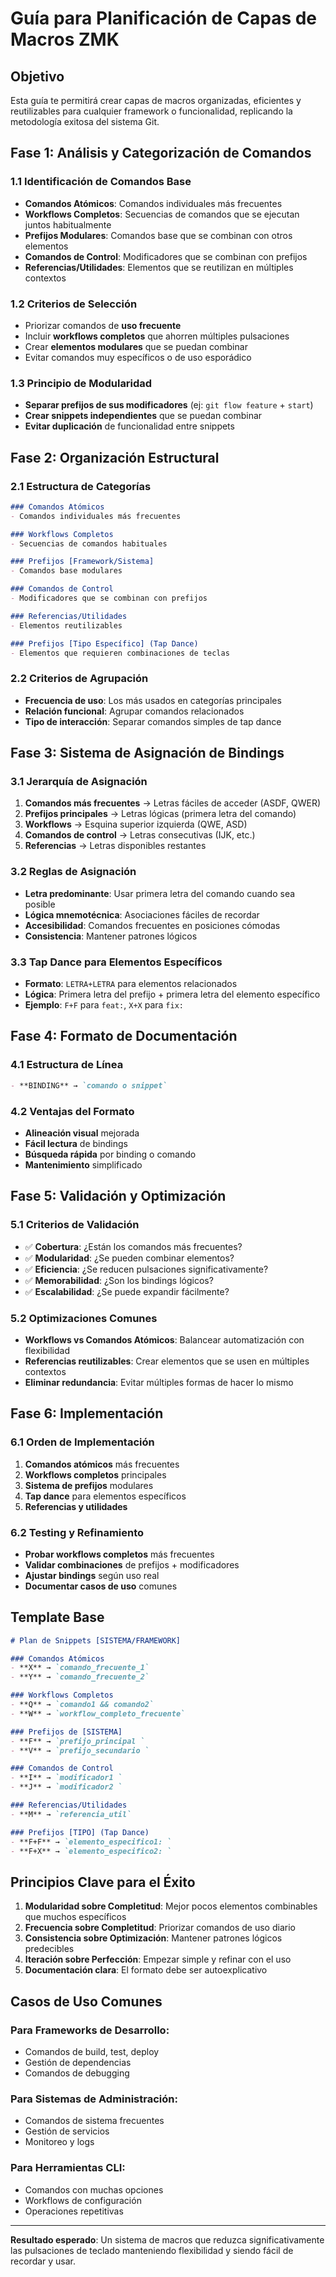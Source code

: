 # Guía para Planificación de Capas de Macros ZMK

## Objetivo
Esta guía te permitirá crear capas de macros organizadas, eficientes y reutilizables para cualquier framework o funcionalidad, replicando la metodología exitosa del sistema Git.

## Fase 1: Análisis y Categorización de Comandos

### 1.1 Identificación de Comandos Base
- **Comandos Atómicos**: Comandos individuales más frecuentes
- **Workflows Completos**: Secuencias de comandos que se ejecutan juntos habitualmente
- **Prefijos Modulares**: Comandos base que se combinan con otros elementos
- **Comandos de Control**: Modificadores que se combinan con prefijos
- **Referencias/Utilidades**: Elementos que se reutilizan en múltiples contextos

### 1.2 Criterios de Selección
- Priorizar comandos de **uso frecuente**
- Incluir **workflows completos** que ahorren múltiples pulsaciones
- Crear **elementos modulares** que se puedan combinar
- Evitar comandos muy específicos o de uso esporádico

### 1.3 Principio de Modularidad
- **Separar prefijos de sus modificadores** (ej: `git flow feature` + `start`)
- **Crear snippets independientes** que se puedan combinar
- **Evitar duplicación** de funcionalidad entre snippets

## Fase 2: Organización Estructural

### 2.1 Estructura de Categorías
```markdown
### Comandos Atómicos
- Comandos individuales más frecuentes

### Workflows Completos  
- Secuencias de comandos habituales

### Prefijos [Framework/Sistema]
- Comandos base modulares

### Comandos de Control
- Modificadores que se combinan con prefijos

### Referencias/Utilidades
- Elementos reutilizables

### Prefijos [Tipo Específico] (Tap Dance)
- Elementos que requieren combinaciones de teclas
```

### 2.2 Criterios de Agrupación
- **Frecuencia de uso**: Los más usados en categorías principales
- **Relación funcional**: Agrupar comandos relacionados
- **Tipo de interacción**: Separar comandos simples de tap dance

## Fase 3: Sistema de Asignación de Bindings

### 3.1 Jerarquía de Asignación
1. **Comandos más frecuentes** → Letras fáciles de acceder (ASDF, QWER)
2. **Prefijos principales** → Letras lógicas (primera letra del comando)
3. **Workflows** → Esquina superior izquierda (QWE, ASD)
4. **Comandos de control** → Letras consecutivas (IJK, etc.)
5. **Referencias** → Letras disponibles restantes

### 3.2 Reglas de Asignación
- **Letra predominante**: Usar primera letra del comando cuando sea posible
- **Lógica mnemotécnica**: Asociaciones fáciles de recordar
- **Accesibilidad**: Comandos frecuentes en posiciones cómodas
- **Consistencia**: Mantener patrones lógicos

### 3.3 Tap Dance para Elementos Específicos
- **Formato**: `LETRA+LETRA` para elementos relacionados
- **Lógica**: Primera letra del prefijo + primera letra del elemento específico
- **Ejemplo**: `F+F` para `feat:`, `X+X` para `fix:`

## Fase 4: Formato de Documentación

### 4.1 Estructura de Línea
```markdown
- **BINDING** → `comando o snippet`
```

### 4.2 Ventajas del Formato
- **Alineación visual** mejorada
- **Fácil lectura** de bindings
- **Búsqueda rápida** por binding o comando
- **Mantenimiento** simplificado

## Fase 5: Validación y Optimización

### 5.1 Criterios de Validación
- ✅ **Cobertura**: ¿Están los comandos más frecuentes?
- ✅ **Modularidad**: ¿Se pueden combinar elementos?
- ✅ **Eficiencia**: ¿Se reducen pulsaciones significativamente?
- ✅ **Memorabilidad**: ¿Son los bindings lógicos?
- ✅ **Escalabilidad**: ¿Se puede expandir fácilmente?

### 5.2 Optimizaciones Comunes
- **Workflows vs Comandos Atómicos**: Balancear automatización con flexibilidad
- **Referencias reutilizables**: Crear elementos que se usen en múltiples contextos
- **Eliminar redundancia**: Evitar múltiples formas de hacer lo mismo

## Fase 6: Implementación

### 6.1 Orden de Implementación
1. **Comandos atómicos** más frecuentes
2. **Workflows completos** principales
3. **Sistema de prefijos** modulares
4. **Tap dance** para elementos específicos
5. **Referencias y utilidades**

### 6.2 Testing y Refinamiento
- **Probar workflows completos** más frecuentes
- **Validar combinaciones** de prefijos + modificadores
- **Ajustar bindings** según uso real
- **Documentar casos de uso** comunes

## Template Base

```markdown
# Plan de Snippets [SISTEMA/FRAMEWORK]

### Comandos Atómicos
- **X** → `comando_frecuente_1`
- **Y** → `comando_frecuente_2`

### Workflows Completos
- **Q** → `comando1 && comando2`
- **W** → `workflow_completo_frecuente`

### Prefijos de [SISTEMA]
- **F** → `prefijo_principal `
- **V** → `prefijo_secundario `

### Comandos de Control
- **I** → `modificador1 `
- **J** → `modificador2 `

### Referencias/Utilidades
- **M** → `referencia_util`

### Prefijos [TIPO] (Tap Dance)
- **F+F** → `elemento_especifico1: `
- **F+X** → `elemento_especifico2: `
```

## Principios Clave para el Éxito

1. **Modularidad sobre Completitud**: Mejor pocos elementos combinables que muchos específicos
2. **Frecuencia sobre Completitud**: Priorizar comandos de uso diario
3. **Consistencia sobre Optimización**: Mantener patrones lógicos predecibles
4. **Iteración sobre Perfección**: Empezar simple y refinar con el uso
5. **Documentación clara**: El formato debe ser autoexplicativo

## Casos de Uso Comunes

### Para Frameworks de Desarrollo:
- Comandos de build, test, deploy
- Gestión de dependencias
- Comandos de debugging

### Para Sistemas de Administración:
- Comandos de sistema frecuentes
- Gestión de servicios
- Monitoreo y logs

### Para Herramientas CLI:
- Comandos con muchas opciones
- Workflows de configuración
- Operaciones repetitivas

---

**Resultado esperado**: Un sistema de macros que reduzca significativamente las pulsaciones de teclado manteniendo flexibilidad y siendo fácil de recordar y usar.
